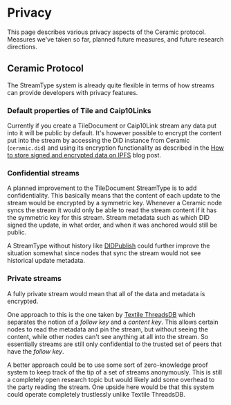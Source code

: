 # Privacy
This page describes various privacy aspects of the Ceramic protocol. Measures we've taken so far, planned future measures, and future research directions.

## Ceramic Protocol
The StreamType system is already quite flexible in terms of how streams can provide developers with privacy features.

### Default properties of Tile and Caip10Links
Currently if you create a TileDocument or Caip10Link stream any data put into it will be public by default. It's however possible to encrypt the content put into the stream by accessing the DID instance from Ceramic (`ceramic.did`) and using its encryption functionality as described in the [How to store signed and encrypted data on IPFS](https://blog.ceramic.network/how-to-store-signed-and-encrypted-data-on-ipfs/) blog post.

### Confidential streams
A planned improvement to the TileDocument StreamType is to add confidentiality. This basically means that the content of each update to the stream would be encrypted by a symmetric key. Whenever a Ceramic node syncs the stream it would only be able to read the stream content if it has the symmetric key for this stream. Stream metadata such as which DID signed the update, in what order, and when it was anchored would still be public.

A StreamType without history like [DIDPublish](https://github.com/ceramicnetwork/CIP/issues/105) could further improve the situation somewhat since nodes that sync the stream would not see historical update metadata.

### Private streams
A fully private stream would mean that all of the data and metadata is encrypted.

One approach to this is the one taken by [Textile ThreadsDB](https://textile.io/) which separates the notion of a *follow key* and a *content key*. This allows certain nodes to read the metadata and pin the stream, but without seeing the content, while other nodes can't see anything at all into the stream. So essentially streams are still only confidential to the trusted set of peers that have the *follow key*.

A better approach could be to use some sort of zero-knowledge proof system to keep track of the tip of a set of streams anonymously. This is still a completely open research topic but would likely add some overhead to the party reading the stream. One upside here would be that this system could operate completely trustlessly unlike Textile ThreadsDB.
